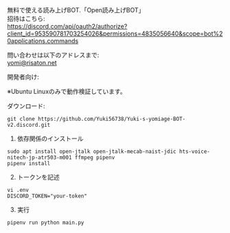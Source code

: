 無料で使える読み上げBOT.「Open読み上げBOT」  
招待はこちら:  
https://discord.com/api/oauth2/authorize?client_id=953590781703254026&permissions=4835056640&scope=bot%20applications.commands

問い合わせは以下のアドレスまで:  
yomi@risaton.net  
  
開発者向け:

※Ubuntu Linuxのみで動作検証しています。

ダウンロード:  
```shell
git clone https://github.com/Yuki56738/Yuki-s-yomiage-BOT-v2.discord.git
```

1. 依存関係のインストール
```
sudo apt install open-jtalk open-jtalk-mecab-naist-jdic hts-voice-nitech-jp-atr503-m001 ffmpeg pipenv  
pipenv install
```
2. トークンを記述
```
vi .env  
DISCORD_TOKEN="your-token"
```

3. 実行
```shell
pipenv run python main.py
```
